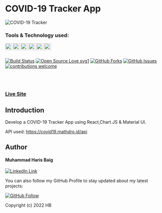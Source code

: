 # COVID-19 Tracker App

![COVID-19 Tracker](https://cdn-std.droplr.net/files/acc_1002067/YuCYaD)

### Tools & Technology used:

<img align="left" alt="Harris Baig | React" width=22px src="https://cdn.jsdelivr.net/npm/simple-icons@v3/icons/react.svg">
<img align="left" alt="Harris Baig | Redux" width=22px src="https://cdn.jsdelivr.net/npm/simple-icons@v3/icons/redux.svg">
<img align="left" alt="Harris Baig | HTML5" width=22px src="https://cdn.jsdelivr.net/npm/simple-icons@v3/icons/html5.svg">
<img align="left" alt="Harris Baig | CSS" width=22px src="https://cdn.jsdelivr.net/npm/simple-icons@v3/icons/css3.svg">
<img align="left" alt="Harris Baig | JS" width=22px src="https://cdn.jsdelivr.net/npm/simple-icons@v3/icons/javascript.svg">
<img align="left" alt="Harris Baig | VS Code" width=22px src="https://cdn.jsdelivr.net/npm/simple-icons@v3/icons/visualstudio.svg">

<br>
<br>

[![Build Status](https://img.shields.io/badge/Build-Passing-brightgreen.svg?style=for-the-badge&logo=appveyor)](#)
[![Open Source Love svg1](https://badges.frapsoft.com/os/v1/open-source.svg?v=103)](#)
[![GitHub Forks](https://img.shields.io/github/forks/saadhaxxan/Car_Game_Python_Pygame.svg?style=social&label=Fork&maxAge=2592000)](https://github.com/m-hamzashakeel/COVID-19-Tracker-APP/fork)
[![GitHub Issues](https://img.shields.io/github/issues/saadhaxxan/Car_Game_Python_Pygame.svg?style=flat&label=Issues&maxAge=2592000)](https://github.com/m-hamzashakeel/COVID-19-Tracker-APP/issues)
[![contributions welcome](https://img.shields.io/badge/contributions-welcome-brightgreen.svg?style=flat&amp;label=Contributions&amp;colorA=red&amp;colorB=black	)](#)

<br>
<br>

### [Live Site](https://covid19-current-situation.netlify.app/)

## Introduction

Develop a COVID-19 Tracker App using React,Chart.JS & Material UI.

API used: https://covid19.mathdro.id/api

## Author

#### Muhammad Haris Baig

[![LinkedIn Link](https://img.shields.io/badge/Connect-C_B-blue.svg?logo=linkedin&longCache=true&style=social&label=Connect)](https://www.linkedin.com/in/harris-baig-3a890a203/)

You can also follow my GitHub Profile to stay updated about my latest projects:

[![GitHub Follow](https://img.shields.io/badge/Connect-C_B-blue.svg?logo=Github&longCache=true&style=social&label=Follow)](https://github.com/Harrisbaig7)

Copyright (c) 2022 HB
